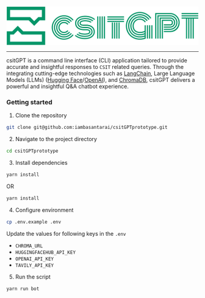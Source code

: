 <p align="center">
    <img alt="csitGPT" src="./assets/csitGPT.png">
</p>

---

csitGPT is a command line interface (CLI) application tailored to provide accurate and insightful responses to `CSIT` related queries.
Through the integrating cutting-edge technologies such as [LangChain](https://www.langchain.com/), Large Language Models (LLMs) ([Hugging Face](https://huggingface.co/)/[OpenAI](https://openai.com/)), and [ChromaDB](https://www.trychroma.com/), csitGPT delivers a powerful and insightful Q&A chatbot experience.

### Getting started

1. Clone the repository

```bash
git clone git@github.com:iambasantarai/csitGPTprototype.git
```

2. Navigate to the project directory

```bash
cd csitGPTprototype
```

3. Install dependencies

```bash
yarn install
```

OR

```bash
yarn install
```

4. Configure environment

```bash
cp .env.example .env
```

Update the values for following keys in the `.env`

- `CHROMA_URL`
- `HUGGINGFACEHUB_API_KEY`
- `OPENAI_API_KEY`
- `TAVILY_API_KEY`

5. Run the script

```bash
yarn run bot
```
